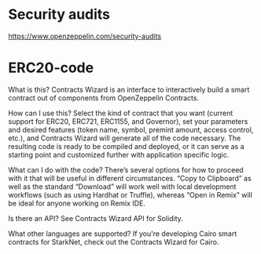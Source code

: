 # Security audits

https://www.openzeppelin.com/security-audits

# ERC20-code

What is this?
Contracts Wizard is an interface to interactively build a smart contract out of components from OpenZeppelin Contracts.

How can I use this?
Select the kind of contract that you want (current support for ERC20, ERC721, ERC1155, and Governor), set your parameters and desired features (token name, symbol, premint amount, access control, etc.), and Contracts Wizard will generate all of the code necessary. The resulting code is ready to be compiled and deployed, or it can serve as a starting point and customized further with application specific logic.

What can I do with the code?
There’s several options for how to proceed with it that will be useful in different circumstances. “Copy to Clipboard” as well as the standard “Download” will work well with local development workflows (such as using Hardhat or Truffle), whereas “Open in Remix” will be ideal for anyone working on Remix IDE.

Is there an API?
See Contracts Wizard API for Solidity.

What other languages are supported?
If you're developing Cairo smart contracts for StarkNet, check out the Contracts Wizard for Cairo.
